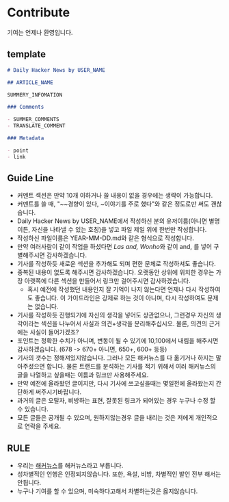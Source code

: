 # Contribute

기여는 언제나 환영입니다.

## template

```md
# Daily Hacker News by USER_NAME

## ARTICLE_NAME

SUMMERY_INFOMATION

### Comments

- SUMMER_COMMENTS
- TRANSLATE_COMMENT

### Metadata

- point
- link
```

## Guide Line

- 커멘트 섹션은 만약 10개 이하거나 쓸 내용이 없을 경우에는 생략이 가능합니다.
- 커멘트를 쓸 때, "~~경향이 있다, ~이야기를 주로 했다"와 같은 정도로만 써도 괜찮습니다.
- Daily Hacker News by USER_NAME에서 작성하신 분의 유저이름(아니면 별명이든, 자신을 나타낼 수 있는 호칭)을 넣고 파일 제일 위에 한번만 작성합니다.
- 작성하신 파일이름은 YEAR-MM-DD.md와 같은 형식으로 작성합니다.
- 만약 여러사람이 같이 작업을 하셨다면 *Las and, Wonho*와 같이  and, 를 넣어 구별해주시면 감사하겠습니다.
- 기사를 작성하듯 새로운 섹션을 추가해도 되며 편한 문체로 작성하셔도 좋습니다.
- 중복된 내용이 없도록 해주시면 감사하겠습니다. 오랫동안 상위에 위치한 경우는 가장 아랫쪽에 다른 섹션을 만들어서 링크만 걸어주시면 감사하겠습니다.
  - 혹시 예전에 작성했던 내용인지 잘 기억이 나지 않는다면 언제나 다시 작성하여도 좋습니다. 이 가이드라인은 강제로 하는 것이 아니며, 다시 작성하여도 문제는 없습니다.
- 기사를 작성하듯 진행되기에 자신의 생각을 넣어도 상관없으나, 그런경우 자신의 생각이라는 섹션을 나누어서 사실과 의견+생각을 분리해주십시오. 물론, 의견의 근거에는 사실이 들어가겠죠?
- 포인트는 정확한 수치가 아니며, 변동이 될 수 있기에 10,100에서 내림을 해주시면 감사하겠습니다. (678 -> 670+ 아니면, 650+, 600+ 등등)
- 기사의 갯수는 정해져있지않습니다. 그러나 모든 해커뉴스를 다 옮기거나 하지는 말아주셨으면 합니다. 물론 트랜드를 분석하는 기사를 적기 위해서 여러 해커뉴스의 글을 나열하고 싶을때는 이름과 링크만 사용해주세요.
- 만약 예전에 올라왔던 글이지만, 다시 기사에 쓰고싶을때는 몇일전에 올라왔는지 간단하게 써주시기바랍니다.
- 과거의 글은 오탈자, 비방하는 표현, 잘못된 링크가 되어있는 경우 누구나 수정 할 수 있습니다.
- 모든 글들은 공개될 수 있으며, 원하지않는경우 글을 내리는 것은 저에게 개인적으로 연락을 주세요.

## RULE

- 우리는 [해커뉴스](https://news.ycombinator.com/)를 해커뉴스라고 부릅니다.
- 성차별적인 언행은 인정되지않습니다. 또한, 욕설, 비방, 차별적인 발언 전부 해서는 안됩니다.
- 누구나 기여를 할 수 있으며, 미숙하다고해서 차별하는것은 옳지않습니다.